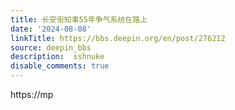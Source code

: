 ```yaml
---
title: 长安街知事55年争气系统在路上
date: '2024-08-08'
linkTitle: https://bbs.deepin.org/en/post/276212
source: deepin_bbs
description:  sshnuke 
disable_comments: true
---
```

https://mp
